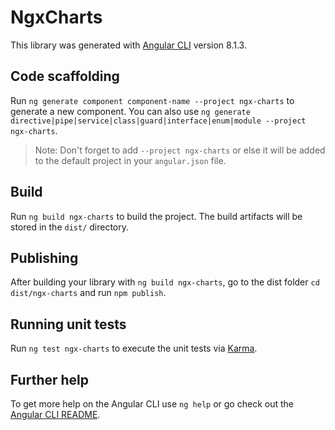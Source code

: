 # NgxCharts

This library was generated with [Angular CLI](https://github.com/angular/angular-cli) version 8.1.3.

## Code scaffolding

Run `ng generate component component-name --project ngx-charts` to generate a new component. You can also use `ng generate directive|pipe|service|class|guard|interface|enum|module --project ngx-charts`.
> Note: Don't forget to add `--project ngx-charts` or else it will be added to the default project in your `angular.json` file. 

## Build

Run `ng build ngx-charts` to build the project. The build artifacts will be stored in the `dist/` directory.

## Publishing

After building your library with `ng build ngx-charts`, go to the dist folder `cd dist/ngx-charts` and run `npm publish`.

## Running unit tests

Run `ng test ngx-charts` to execute the unit tests via [Karma](https://karma-runner.github.io).

## Further help

To get more help on the Angular CLI use `ng help` or go check out the [Angular CLI README](https://github.com/angular/angular-cli/blob/master/README.md).
